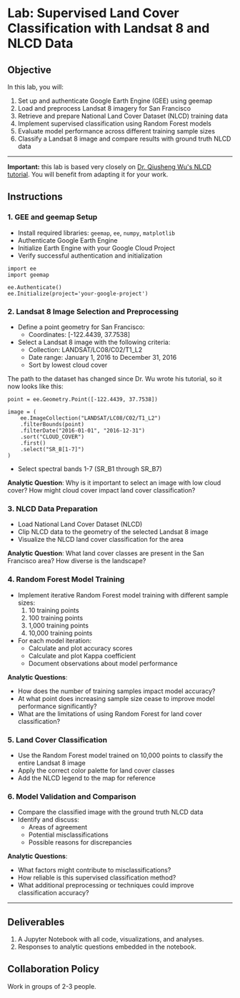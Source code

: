 # Lab: Supervised Land Cover Classification with Landsat 8 and NLCD Data

## Objective

In this lab, you will:

1. Set up and authenticate Google Earth Engine (GEE) using geemap
2. Load and preprocess Landsat 8 imagery for San Francisco
3. Retrieve and prepare National Land Cover Dataset (NLCD) training data
4. Implement supervised classification using Random Forest models
5. Evaluate model performance across different training sample sizes
6. Classify a Landsat 8 image and compare results with ground truth NLCD data

---

**Important:** this lab is based very closely on [Dr. Qiusheng Wu's NLCD tutorial](https://geemap.org/notebooks/32_supervised_classification/). You will benefit from adapting it for your work.

## Instructions

### 1. GEE and geemap Setup

- Install required libraries: `geemap`, `ee`, `numpy`, `matplotlib`
- Authenticate Google Earth Engine
- Initialize Earth Engine with your Google Cloud Project
- Verify successful authentication and initialization

```
import ee
import geemap

ee.Authenticate()
ee.Initialize(project='your-google-project')
```

### 2. Landsat 8 Image Selection and Preprocessing

- Define a point geometry for San Francisco:
  - Coordinates: [-122.4439, 37.7538]
- Select a Landsat 8 image with the following criteria:
  - Collection: LANDSAT/LC08/C02/T1_L2
  - Date range: January 1, 2016 to December 31, 2016
  - Sort by lowest cloud cover

The path to the dataset has changed since Dr. Wu wrote his tutorial, so it now looks like this:

```
point = ee.Geometry.Point([-122.4439, 37.7538])

image = (
    ee.ImageCollection("LANDSAT/LC08/C02/T1_L2")
    .filterBounds(point)
    .filterDate("2016-01-01", "2016-12-31")
    .sort("CLOUD_COVER")
    .first()
    .select("SR_B[1-7]")
)
```

- Select spectral bands 1-7 (SR_B1 through SR_B7)

**Analytic Question**:
Why is it important to select an image with low cloud cover? How might cloud cover impact land cover classification?

### 3. NLCD Data Preparation

- Load National Land Cover Dataset (NLCD)
- Clip NLCD data to the geometry of the selected Landsat 8 image
- Visualize the NLCD land cover classification for the area

**Analytic Question**:
What land cover classes are present in the San Francisco area? How diverse is the landscape?

### 4. Random Forest Model Training

- Implement iterative Random Forest model training with different sample sizes:
  1. 10 training points
  2. 100 training points
  3. 1,000 training points
  4. 10,000 training points
- For each model iteration:
  - Calculate and plot accuracy scores
  - Calculate and plot Kappa coefficient
  - Document observations about model performance

**Analytic Questions**:

- How does the number of training samples impact model accuracy?
- At what point does increasing sample size cease to improve model performance significantly?
- What are the limitations of using Random Forest for land cover classification?

### 5. Land Cover Classification

- Use the Random Forest model trained on 10,000 points to classify the entire Landsat 8 image
- Apply the correct color palette for land cover classes
- Add the NLCD legend to the map for reference

### 6. Model Validation and Comparison

- Compare the classified image with the ground truth NLCD data
- Identify and discuss:
  - Areas of agreement
  - Potential misclassifications
  - Possible reasons for discrepancies

**Analytic Questions**:

- What factors might contribute to misclassifications?
- How reliable is this supervised classification method?
- What additional preprocessing or techniques could improve classification accuracy?

---

## Deliverables

1. A Jupyter Notebook with all code, visualizations, and analyses.
2. Responses to analytic questions embedded in the notebook.

## Collaboration Policy

Work in groups of 2-3 people.
